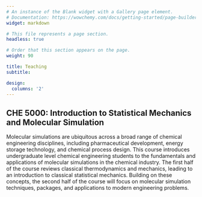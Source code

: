 ```yaml
---
# An instance of the Blank widget with a Gallery page element.
# Documentation: https://wowchemy.com/docs/getting-started/page-builder/
widget: markdown

# This file represents a page section.
headless: true

# Order that this section appears on the page.
weight: 90

title: Teaching
subtitle:

design:
  columns: '2'
---
```


## CHE 5000: Introduction to Statistical Mechanics and Molecular Simulation 

Molecular simulations are ubiquitous across a broad range of chemical engineering disciplines, including pharmaceutical development, energy storage technology, and chemical process design. This course introduces undergraduate level chemical engineering students to the fundamentals and applications of molecular simulations in the chemical industry. The first half of the course reviews classical thermodynamics and mechanics, leading to an introduction to classical statistical mechanics. Building on these concepts, the second half of the course will focus on molecular simulation techniques, packages, and applications to modern engineering problems. 



